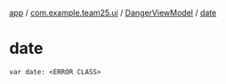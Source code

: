[app](../../index.md) / [com.example.team25.ui](../index.md) / [DangerViewModel](index.md) / [date](./date.md)

# date

`var date: <ERROR CLASS>`